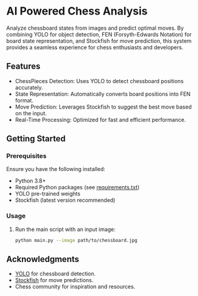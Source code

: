 # AI Powered Chess Analysis
Analyze chessboard states from images and predict optimal moves. By combining YOLO for object detection, FEN (Forsyth-Edwards Notation) for board state representation, and Stockfish for move prediction, this system provides a seamless experience for chess enthusiasts and developers.

## Features

- ChessPieces Detection: Uses YOLO to detect chessboard positions accurately.
- State Representation: Automatically converts board positions into FEN format.
- Move Prediction: Leverages Stockfish to suggest the best move based on the input.
- Real-Time Processing: Optimized for fast and efficient performance.


## Getting Started

### Prerequisites

Ensure you have the following installed:
- Python 3.8+
- Required Python packages (see [requirements.txt](requirements.txt))
- YOLO pre-trained weights
- Stockfish (latest version recommended)


### Usage

1. Run the main script with an input image:
   ```bash
   python main.py --image path/to/chessboard.jpg


## Acknowledgments

- [YOLO](https://github.com/ultralytics/yolov5) for chessboard detection.
- [Stockfish](https://stockfishchess.org/) for move predictions.
- Chess community for inspiration and resources.

